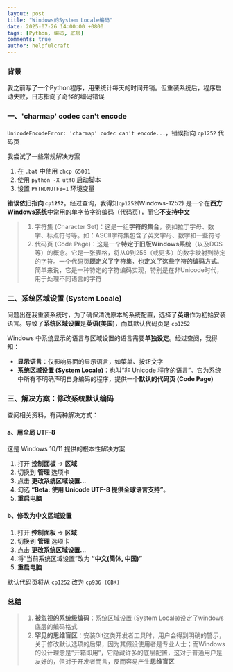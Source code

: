 ```yaml
---
layout: post
title: "Windows的System Locale编码"
date: 2025-07-26 14:00:00 +0800
tags: [Python, 编码, 底层]
comments: true
author: helpfulcraft
---
```

### 背景

我之前写了一个Python程序，用来统计每天的时间开销。但重装系统后，程序启动失败，日志指向了奇怪的编码错误

### 一、'charmap' codec can't encode

`UnicodeEncodeError: 'charmap' codec can't encode...`，错误指向 `cp1252` 代码页

我尝试了一些常规解决方案

1.  在 `.bat` 中使用 `chcp 65001`
2.  使用 `python -X utf8` 启动脚本
3.  设置 `PYTHONUTF8=1` 环境变量

**错误依旧指向 `cp1252`**。经过查询，我得知`cp1252`(Windows-1252) 是一个在**西方Windows系统**中常用的单字节字符编码（代码页），而它**不支持中文**

>1. 字符集 (Character Set)：这是一组**字符的集合**，例如拉丁字母、数字、标点符号等。如：ASCII字符集包含了英文字母、数字和一些符号
>2. 代码页 (Code Page)：这是一个**特定于旧版Windows系统**（以及DOS等）的概念。它是一张表格，将从0到255（或更多）的数字映射到特定的字符。一个代码页**既定义了字符集**，**也定义了这些字符的编码方式**。简单来说，它是一种特定的字符编码实现，特别是在非Unicode时代，用于处理不同语言的字符

### 二、系统区域设置 (System Locale)

问题出在我重装系统时，为了确保清洗原本的系统配置，选择了**英语**作为初始安装语言。导致了**系统区域设置**是**英语(美国)**，而其默认代码页是 `cp1252`

Windows 中系统显示的语言与区域设置的语言需要**单独设定**。经过查阅，我得知：

*   **显示语言**：仅影响界面的显示语言，如菜单、按钮文字
*   **系统区域设置 (System Locale)**：也叫“非 Unicode 程序的语言”。它为系统中所有不明确声明自身编码的程序，提供一个**默认的代码页 (Code Page)**

### 三、解决方案：修改系统默认编码

查阅相关资料，有两种解决方式：

#### a、用全局 UTF-8

这是 Windows 10/11 提供的根本性解决方案

1.  打开 **控制面板** → **区域**
2.  切换到 **管理** 选项卡
3.  点击 **更改系统区域设置...**
4.  勾选 **“Beta: 使用 Unicode UTF-8 提供全球语言支持”**。
5.  **重启电脑**

#### b、修改为中文区域设置


1.  打开 **控制面板** → **区域**
2.  切换到 **管理** 选项卡
3.  点击 **更改系统区域设置...**
4.  将“当前系统区域设置”改为 **“中文(简体, 中国)”**
5.  **重启电脑**

默认代码页将从 `cp1252` 改为 `cp936 (GBK)`

### 总结

>1.  **被忽视的系统级编码**：系统区域设置 (System Locale)设定了windows底层的编码格式
>2.  **罕见的思维盲区**：安装Git这类开发者工具时，用户会得到明确的警示，关于修改默认选项的后果，因为其假设使用者是专业人士；而Windows的设计理念是“开箱即用”，它隐藏许多的底层配置，这对于普通用户是友好的，但对于开发者而言，反而容易产生**思维盲区**